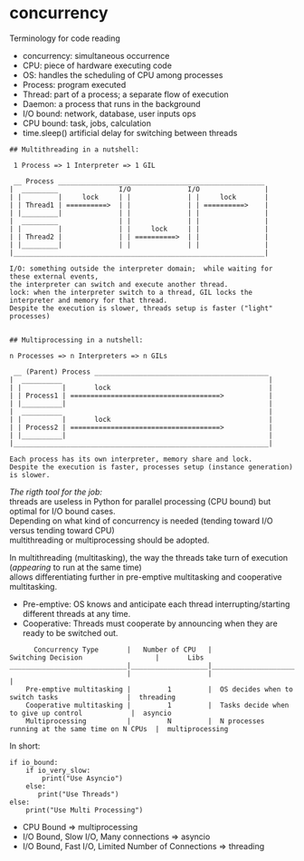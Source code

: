 # concurrency

Terminology for code reading

* concurrency: simultaneous occurrence
* CPU: piece of hardware executing code
* OS: handles the scheduling of CPU among processes
* Process: program executed
* Thread: part of a process; a separate flow of execution
* Daemon: a process that runs in the background
* I/O bound: network, database, user inputs ops
* CPU bound: task, jobs, calculation
* time.sleep() artificial delay for switching between threads

~~~
## Multithreading in a nutshell:

 1 Process => 1 Interpreter => 1 GIL 

 __ Process ___________________________________________________         
|  _________               I/O              I/O                |
| |         |     lock     | |              | |     lock       |
| | Thread1 | ==========>  | |              | | ==========>    |
| |_________|              | |              | |                |
|  _________               | |              | |                |
| |         |              | |     lock     | |                |
| | Thread2 |              | | ==========>  | |                |
| |_________|              | |              | |                |
|______________________________________________________________|

I/O: something outside the interpreter domain;  while waiting for these external events,
the interpreter can switch and execute another thread.
lock: when the interpreter switch to a thread, GIL locks the interpreter and memory for that thread.
Despite the execution is slower, threads setup is faster ("light" processes)


## Multiprocessing in a nutshell:

n Processes => n Interpreters => n GILs

 __ (Parent) Process ___________________________________________
|  __________                                                   |
| |          |       lock                                       |
| | Process1 | =====================================>           |
| |__________|                                                  |
|  __________                                                   |
| |          |       lock                                       |
| | Process2 | =====================================>           |
| |__________|                                                  |
|_______________________________________________________________|                          

Each process has its own interpreter, memory share and lock. 
Despite the execution is faster, processes setup (instance generation) is slower.
~~~


_The rigth tool for the job:_ \
threads are useless in Python for parallel processing (CPU bound) but optimal for I/O bound cases. \
Depending on what kind of concurrency is needed (tending toward I/O versus tending toward CPU) \
multithreading or multiprocessing should be adopted. 

In multithreading (multitasking), the way the threads take turn of execution (_appearing_ to run at the same time) \
allows differentiating further in pre-emptive multitasking and cooperative multitasking.
* Pre-emptive: OS knows and anticipate each thread interrupting/starting different threads at any time.
* Cooperative: Threads must cooperate by announcing when they are ready to be switched out.

~~~
      Concurrency Type       |   Number of CPU   |              Switching Decision                  |       Libs
_____________________________|___________________|__________________________________________________|___________________
                             |                   |                                                  |
    Pre-emptive multitasking |         1         |  OS decides when to switch tasks                 |  threading
    Cooperative multitasking |         1         |  Tasks decide when to give up control            |  asyncio
    Multiprocessing          |         N         |  N processes running at the same time on N CPUs  |  multiprocessing
~~~


In short:

~~~
if io_bound:
    if io_very_slow:
        print("Use Asyncio")
    else:
       print("Use Threads")
else:
    print("Use Multi Processing")
~~~

* CPU Bound => multiprocessing
* I/O Bound, Slow I/O, Many connections => asyncio
* I/O Bound, Fast I/O, Limited Number of Connections => threading
